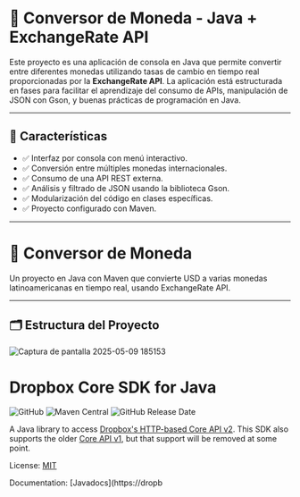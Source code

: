 # 💱 Conversor de Moneda - Java + ExchangeRate API

Este proyecto es una aplicación de consola en Java que permite convertir entre diferentes monedas utilizando tasas de cambio en tiempo real proporcionadas por la **ExchangeRate API**. La aplicación está estructurada en fases para facilitar el aprendizaje del consumo de APIs, manipulación de JSON con Gson, y buenas prácticas de programación en Java.

---

## 📌 Características

- ✅ Interfaz por consola con menú interactivo.
- ✅ Conversión entre múltiples monedas internacionales.
- ✅ Consumo de una API REST externa.
- ✅ Análisis y filtrado de JSON usando la biblioteca Gson.
- ✅ Modularización del código en clases específicas.
- ✅ Proyecto configurado con Maven.

---




# 💱 Conversor de Moneda

Un proyecto en Java con Maven que convierte USD a varias monedas latinoamericanas en tiempo real, usando ExchangeRate API.

---

## 🗂️ Estructura del Proyecto

![Captura de pantalla 2025-05-09 185153](https://github.com/user-attachments/assets/c6d01caa-c652-43c3-8083-8c2cd49ff155)



# Dropbox Core SDK for Java

![GitHub](https://img.shields.io/github/license/dropbox/dropbox-sdk-java)
![Maven Central](https://img.shields.io/maven-central/v/com.dropbox.core/dropbox-core-sdk)
![GitHub Release Date](https://img.shields.io/github/release-date/dropbox/dropbox-sdk-java)

A Java library to access [Dropbox's HTTP-based Core API v2](https://www.dropbox.com/developers/documentation/http/documentation).  This SDK also supports the older [Core API v1](https://www.dropbox.com/developers-v1/core/docs), but that support will be removed at some point.

License: [MIT](License.txt)

Documentation: [Javadocs](https://dropb
